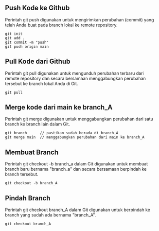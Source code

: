 ## Push Kode ke Github
Perintah git push digunakan untuk mengirimkan perubahan (commit) yang telah Anda buat pada branch lokal ke remote repository.

```
git init
git add .
git commit -m "push"
git push origin main
```

## Pull Kode dari Github
Perintah git pull digunakan untuk mengunduh perubahan terbaru dari remote repository dan secara bersamaan menggabungkan perubahan tersebut ke branch lokal Anda di Git.

```
git pull
```

## Merge kode dari main ke branch_A
Perintah git merge digunakan untuk menggabungkan perubahan dari satu branch ke branch lain dalam Git.

```
git branch      // pastikan sudah berada di branch_A
git merge main  // menggabungkan perubahan dari main ke branch_A
```

## Membuat Branch
Perintah git checkout -b branch_a dalam Git digunakan untuk membuat branch baru bernama "branch_a" dan secara bersamaan berpindah ke branch tersebut.

```
git checkout -b branch_A
```

## Pindah Branch
Perintah git checkout branch_A dalam Git digunakan untuk berpindah ke branch yang sudah ada bernama "branch_A".

```
git checkout branch_A
```

